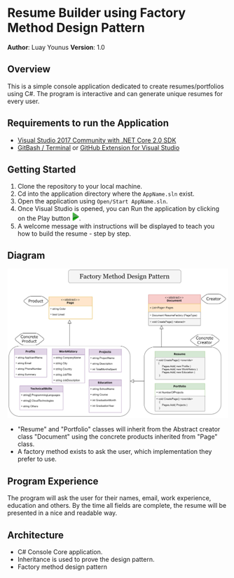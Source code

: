 # Resume Builder using Factory Method Design Pattern
**Author**: Luay Younus
**Version**: 1.0

## Overview
This is a simple console application dedicated to create resumes/portfolios using C#. The program is interactive and can generate unique resumes for every user.

## Requirements to run the Application
- [Visual Studio 2017 Community with .NET Core 2.0 SDK](https://www.microsoft.com/net/core#windowscmd)
- [GitBash / Terminal](https://git-scm.com/downloads) or [GitHub Extension for Visual Studio](https://visualstudio.github.com)

## Getting Started
1. Clone the repository to your local machine.
2. Cd into the application directory where the `AppName.sln` exist.
3. Open the application using `Open/Start AppName.sln`.
4. Once Visual Studio is opened, you can Run the application by clicking on the Play button <img src="https://github.com/luayyounus/Lab02-Unit-Testing/blob/Lab02-Luay/WarCardGame/play-button.jpg" width="16">.
5. A welcome message with instructions will be displayed to teach you how to build the resume - step by step.

## Diagram
![InterfacesDiagram](FactoryDesignPattern.png?raw=true "Inheritance")

- "Resume" and "Portfolio" classes will inherit from the Abstract creator class "Document" using the concrete products inherited from "Page" class.
- A factory method exists to ask the user, which implementation they prefer to use.

## Program Experience
 The program will ask the user for their names, email, work experience, education and others. By the time all fields are complete, the resume will be presented in a nice and readable way.

## Architecture
 - C# Console Core application.
 - Inheritance is used to prove the design pattern.
 - Factory method design pattern
